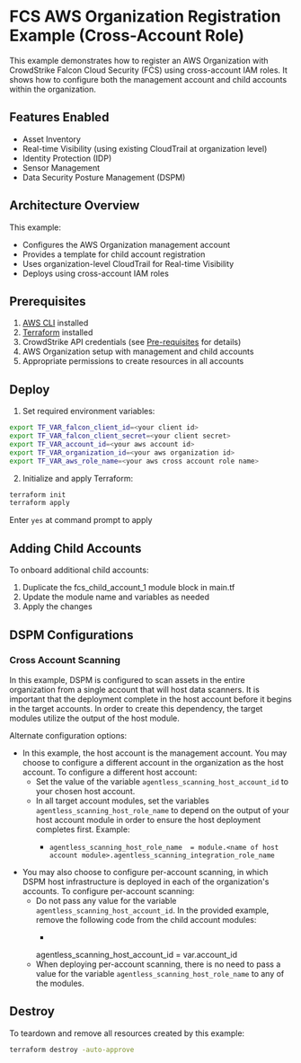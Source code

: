 # FCS AWS Organization Registration Example (Cross-Account Role)

This example demonstrates how to register an AWS Organization with CrowdStrike Falcon Cloud Security (FCS) using cross-account IAM roles. It shows how to configure both the management account and child accounts within the organization.

## Features Enabled

- Asset Inventory
- Real-time Visibility (using existing CloudTrail at organization level)
- Identity Protection (IDP)
- Sensor Management
- Data Security Posture Management (DSPM)

## Architecture Overview

This example:
- Configures the AWS Organization management account
- Provides a template for child account registration
- Uses organization-level CloudTrail for Real-time Visibility
- Deploys using cross-account IAM roles

## Prerequisites

1. [AWS CLI](https://docs.aws.amazon.com/cli/latest/userguide/install-cliv2.html) installed
2. [Terraform](https://learn.hashicorp.com/tutorials/terraform/install-cli) installed
3. CrowdStrike API credentials (see [Pre-requisites](../../README.md#pre-requisites) for details)
4. AWS Organization setup with management and child accounts
5. Appropriate permissions to create resources in all accounts

## Deploy

1. Set required environment variables:
```sh
export TF_VAR_falcon_client_id=<your client id>
export TF_VAR_falcon_client_secret=<your client secret>
export TF_VAR_account_id=<your aws account id>
export TF_VAR_organization_id=<your aws organization id>
export TF_VAR_aws_role_name=<your aws cross account role name>
```

2. Initialize and apply Terraform:
```sh
terraform init
terraform apply
```

Enter `yes` at command prompt to apply

## Adding Child Accounts
To onboard additional child accounts:

1. Duplicate the fcs_child_account_1 module block in main.tf
2. Update the module name and variables as needed
3. Apply the changes

## DSPM Configurations

### Cross Account Scanning

In this example, DSPM is configured to scan assets in the entire organization from a single account that will host data scanners. 
It is important that the deployment complete in the host account before it begins in the target accounts. In order to create this dependency, the target modules utilize the output of the host module.

Alternate configuration options:
- In this example, the host account is the management account. You may choose to configure a different account in the organization as the host account. To configure a different host account:
    * Set the value of the variable `agentless_scanning_host_account_id` to your chosen host account.
    * In all target account modules, set the variables `agentless_scanning_host_role_name` to depend on the output of your host account module in order to ensure the host deployment completes first. Example:
        * ```hcl
          agentless_scanning_host_role_name  = module.<name of host account module>.agentless_scanning_integration_role_name

- You may also choose to configure per-account scanning, in which DSPM host infrastructure is deployed in each of the organization's accounts. To configure per-account scanning:
    * Do not pass any value for the variable `agentless_scanning_host_account_id`. In the provided example, remove the following code from the child account modules:
        * ```hcl
      agentless_scanning_host_account_id   = var.account_id
    * When deploying per-account scanning, there is no need to pass a value for the variable `agentless_scanning_host_role_name` to any of the modules.

## Destroy

To teardown and remove all resources created by this example:

```sh
terraform destroy -auto-approve
```
